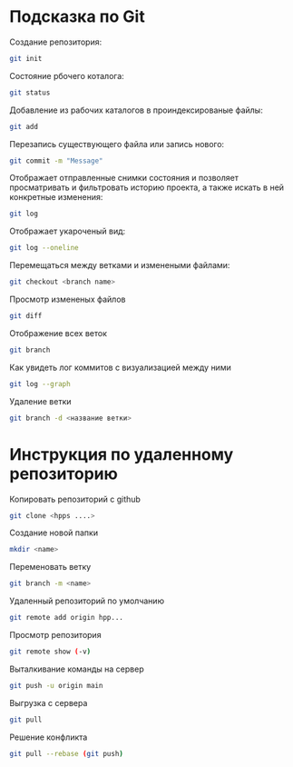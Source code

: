 # Подсказка по Git

Создание репозитория:
```sh
git init
```
Состояние рбочего коталога:
```sh
git status
```
Добавление из рабочих каталогов в проиндексированые файлы:
```sh
git add
```
Перезапись существующего файла или запись нового:
```sh
git commit -m "Message"
```
Отображает отправленные снимки состояния и позволяет просматривать и фильтровать историю проекта, а также искать в ней конкретные изменения:
```sh
git log
```
Отображает укароченый вид:
```sh
git log --oneline
```
Перемещаться между ветками и изменеными файлами:
```sh
git checkout <branch name> 
```
Просмотр измененых файлов
```sh
git diff
```
Отображение всех веток
```sh
git branch
```
Как увидеть лог коммитов с визуализацией между ними
```sh
git log --graph
```
Удаление ветки
```sh
git branch -d <название ветки>
```
# Инструкция по удаленному репозиторию

Копировать репозиторий с github
```sh
git clone <hpps ....>
```

Создание новой папки 
```sh
mkdir <name>
```
Переменовать ветку
```sh
git branch -m <name>
```
Удаленный репозиторий по умолчанию
```sh
git remote add origin hpp...
```
Просмотр репозитория
```sh
git remote show (-v)
```
Выталкивание команды на сервер
```sh
git push -u origin main
```
Выгрузка с сервера 
```sh
git pull
```
Решение конфликта 
```sh
git pull --rebase (git push)
